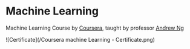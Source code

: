 # Machine Learning

Machine Learning Course by [Coursera](https://www.coursera.org/learn/machine-learning), taught by professor [Andrew Ng](https://www.coursera.org/learn/machine-learning)

![Certificate](/Coursera machine Learning - Certificate.png)

